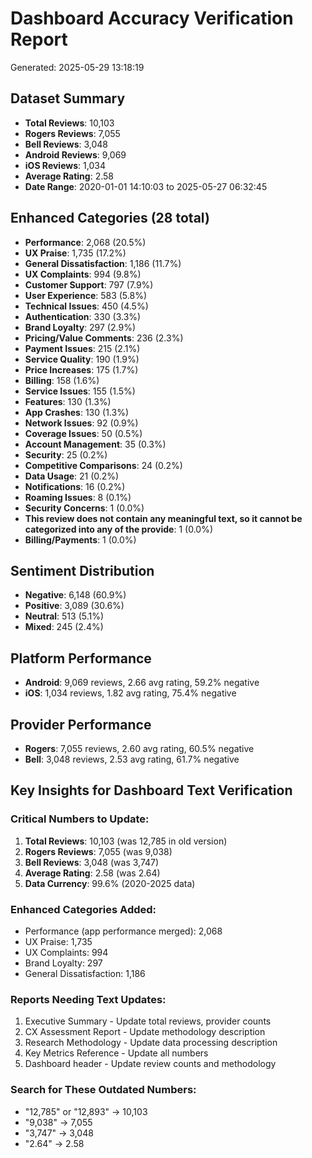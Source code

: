# Dashboard Accuracy Verification Report
Generated: 2025-05-29 13:18:19

## Dataset Summary
- **Total Reviews**: 10,103
- **Rogers Reviews**: 7,055
- **Bell Reviews**: 3,048
- **Android Reviews**: 9,069
- **iOS Reviews**: 1,034
- **Average Rating**: 2.58
- **Date Range**: 2020-01-01 14:10:03 to 2025-05-27 06:32:45

## Enhanced Categories (28 total)
- **Performance**: 2,068 (20.5%)
- **UX Praise**: 1,735 (17.2%)
- **General Dissatisfaction**: 1,186 (11.7%)
- **UX Complaints**: 994 (9.8%)
- **Customer Support**: 797 (7.9%)
- **User Experience**: 583 (5.8%)
- **Technical Issues**: 450 (4.5%)
- **Authentication**: 330 (3.3%)
- **Brand Loyalty**: 297 (2.9%)
- **Pricing/Value Comments**: 236 (2.3%)
- **Payment Issues**: 215 (2.1%)
- **Service Quality**: 190 (1.9%)
- **Price Increases**: 175 (1.7%)
- **Billing**: 158 (1.6%)
- **Service Issues**: 155 (1.5%)
- **Features**: 130 (1.3%)
- **App Crashes**: 130 (1.3%)
- **Network Issues**: 92 (0.9%)
- **Coverage Issues**: 50 (0.5%)
- **Account Management**: 35 (0.3%)
- **Security**: 25 (0.2%)
- **Competitive Comparisons**: 24 (0.2%)
- **Data Usage**: 21 (0.2%)
- **Notifications**: 16 (0.2%)
- **Roaming Issues**: 8 (0.1%)
- **Security Concerns**: 1 (0.0%)
- **This review does not contain any meaningful text, so it cannot be categorized into any of the provide**: 1 (0.0%)
- **Billing/Payments**: 1 (0.0%)

## Sentiment Distribution
- **Negative**: 6,148 (60.9%)
- **Positive**: 3,089 (30.6%)
- **Neutral**: 513 (5.1%)
- **Mixed**: 245 (2.4%)

## Platform Performance
- **Android**: 9,069 reviews, 2.66 avg rating, 59.2% negative
- **iOS**: 1,034 reviews, 1.82 avg rating, 75.4% negative

## Provider Performance
- **Rogers**: 7,055 reviews, 2.60 avg rating, 60.5% negative
- **Bell**: 3,048 reviews, 2.53 avg rating, 61.7% negative

## Key Insights for Dashboard Text Verification

### Critical Numbers to Update:
1. **Total Reviews**: 10,103 (was 12,785 in old version)
2. **Rogers Reviews**: 7,055 (was 9,038)  
3. **Bell Reviews**: 3,048 (was 3,747)
4. **Average Rating**: 2.58 (was 2.64)
5. **Data Currency**: 99.6% (2020-2025 data)

### Enhanced Categories Added:
- Performance (app performance merged): 2,068
- UX Praise: 1,735
- UX Complaints: 994
- Brand Loyalty: 297
- General Dissatisfaction: 1,186

### Reports Needing Text Updates:
1. Executive Summary - Update total reviews, provider counts
2. CX Assessment Report - Update methodology description  
3. Research Methodology - Update data processing description
4. Key Metrics Reference - Update all numbers
5. Dashboard header - Update review counts and methodology

### Search for These Outdated Numbers:
- "12,785" or "12,893" → 10,103
- "9,038" → 7,055
- "3,747" → 3,048
- "2.64" → 2.58

